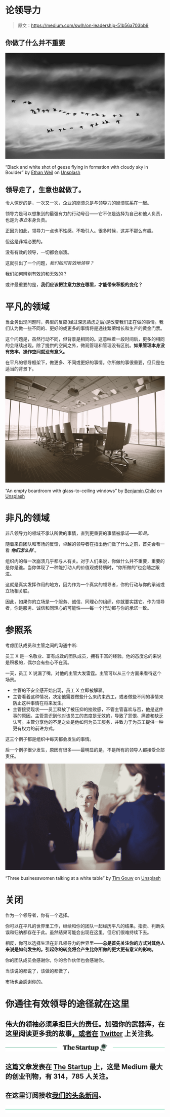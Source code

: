 # 论领导力

> 原文：<https://medium.com/swlh/on-leadership-51b56a703bb9>

## 你做了什么并不重要

![](img/f2b46a3093f27b4ba0c0a0fa31f7879e.png)

“Black and white shot of geese flying in formation with cloudy sky in Boulder” by [Ethan Weil](https://unsplash.com/@weilstyle?utm_source=medium&utm_medium=referral) on [Unsplash](https://unsplash.com?utm_source=medium&utm_medium=referral)

## 领导走了，生意也就做了。

令人惊讶的是，一次又一次，企业的崩溃总是与领导力的崩溃联系在一起。

领导力是可以想象到的最强有力的行动号召——它不仅是选择为自己和他人负责，也是为*事业*本身负责。

正因为如此，领导力一点也不性感。不吸引人。很多时候，这并不那么有趣。

但这是非常必要的。

没有有效的领导，一切都会崩溃。

这就引出了一个问题，*我们如何有效地领导？*

我们如何辨别有效的和无效的？

或许最重要的是，**我们应该把注意力放在哪里，才能带来积极的变化？**

# 平凡的领域

当业务出现问题时，典型的反应(经过深思熟虑之后)是改变我们正在做的事情。我们认为做一些不同的、更好的或更多的事情将是通往繁荣增长和生产的黄金门票。

这个问题是，虽然行动不同，但背景是相同的。这意味着一段时间后，更多的相同的会继续出现。除了提供的空间之外，微观管理和管理没有区别。**如果管理本身没有效率，操作空间就没有意义。**

在平凡的领导框架下，做更多、不同或更好的事情。你所做的事很重要，但只是在适当的背景下。

![](img/d9a930844b9c0396aea7333bde4a3039.png)

“An empty boardroom with glass-to-ceiling windows” by [Benjamin Child](https://unsplash.com/@bchild311?utm_source=medium&utm_medium=referral) on [Unsplash](https://unsplash.com?utm_source=medium&utm_medium=referral)

# 非凡的领域

非凡领导力的领域不承认所做的事情，直到更重要的事情被承诺——即*是*。

随着来自团队和市场的反馈，卓越的领导者在指出他们做了什么之前，首先会看一看 ***他们怎么样*** 。

组织内的每一次崩溃几乎都与人有关。对于人们来说，你做什么并不重要，重要的是你是谁。当你体现了一种能打动人的价值观或特质时，“你所做的”也会随之跟进。

这就是真实发挥作用的地方，因为作为一个真实的领导者，你的行动与你的承诺或立场相关联。

因此，如果你的立场是一个服务、诚信、同理心的组织，你就要实践它。作为领导者，你是服务、诚信和同理心的可能性——每一个行动都与你的承诺一致。

# 参照系

考虑团队成员和主管之间的沟通中断:

员工 X 是一名敬业、富有成效的团队成员，拥有丰富的经验。他的态度总的来说是积极的，偶尔会有些心不在焉。

一天，员工 X 说漏了嘴，对他的主管大发雷霆。主管可以从三个方面来看待这个场景。

*   主管的不安全感开始出现，员工 X 立即被解雇。
*   主管看着这种情况，决定他需要做些什么来约束员工，或者做些不同的事情来防止这种事情在将来发生。
*   主管接受现状——员工释放了被压抑的挫败感，不管主管喜欢与否，他是这件事的原因。主管意识到他对该员工的态度是无效的，导致了怨恨、痛苦和缺乏认可。主管分享他的不足之处是他如何为员工服务，并致力于为员工提供一种更有权力的前进方式。

这三个例子都是组织中每天都会发生的事情。

后一个例子很少发生，原因有很多——最明显的是，不是所有的领导人都接受全部责任。

![](img/1088e988ee51c5689290f196fc3c8ace.png)

“Three businesswomen talking at a white table” by [Tim Gouw](https://unsplash.com/@punttim?utm_source=medium&utm_medium=referral) on [Unsplash](https://unsplash.com?utm_source=medium&utm_medium=referral)

# 关闭

作为一个领导者，你有一个选择。

你可以在平凡的世界里工作，继续和你的团队一起经历平凡的结果。指责、判断失误和归纳都存在于此。虽然结果可能会出现在这里，但它们很难持续下去。

相反，你可以选择生活在非凡领导力的世界里——**总是首先关注你的方式对其他人来说是如何发生的。引起你的转变将会产生比你所做的更大更有意义的影响。**

你的团队成员会感谢你，你的合作伙伴也会感谢你。

当该说的都说了，该做的都做了，

市场也会感谢你的。

# 你通往有效领导的途径就在这里

## 伟大的领袖必须承担巨大的责任。加强你的武器库，在这里阅读更多我的故事[，或者在](/@DanielJWhalen) [Twitter](https://mobile.twitter.com/DanielJWhalen) 上关注我。

[![](img/308a8d84fb9b2fab43d66c117fcc4bb4.png)](https://medium.com/swlh)

## 这篇文章发表在 [The Startup](https://medium.com/swlh) 上，这是 Medium 最大的创业刊物，有 314，785 人关注。

## 在这里订阅接收[我们的头条新闻](http://growthsupply.com/the-startup-newsletter/)。

[![](img/b0164736ea17a63403e660de5dedf91a.png)](https://medium.com/swlh)